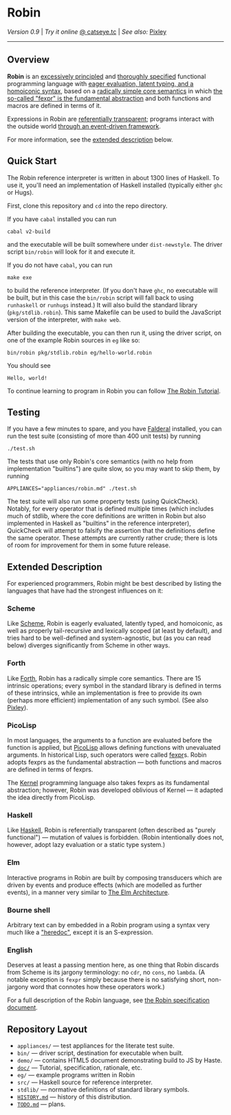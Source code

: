 Robin
=====

_Version 0.9_ | _Try it online_ [@ catseye.tc](https://catseye.tc/installation/Robin)
| _See also:_ [Pixley](https://github.com/catseye/Pixley#readme)

- - - -

Overview
--------

**Robin** is an [excessively principled](doc/Rationale.md)
and [thoroughly specified](doc/Robin.md) functional programming language with
[eager evaluation, latent typing, and a homoiconic syntax](#scheme),
based on a [radically simple core semantics](#forth) in which
[the so-called "fexpr" is the fundamental abstraction](#picolisp)
and both functions and macros are defined in terms of it.

Expressions in Robin are [referentially transparent](#haskell); programs
interact with the outside world [through an event-driven framework](#elm).

For more information, see the [extended description](#extended-description)
below.

Quick Start
-----------

The Robin reference interpreter is written in about 1300 lines of Haskell.
To use it, you'll need an implementation of Haskell installed (typically either
`ghc` or Hugs).

First, clone this repository and `cd` into the repo directory.

If you have `cabal` installed you can run

    cabal v2-build

and the executable will be built somewhere under `dist-newstyle`.  The driver
script `bin/robin` will look for it and execute it.

If you do not have `cabal`, you can run

    make exe

to build the reference interpreter.  (If you don't have `ghc`, no executable will
be built, but in this case the `bin/robin` script will fall back to using
`runhaskell` or `runhugs` instead.)  It will also build the standard library
(`pkg/stdlib.robin`).  This same Makefile can be used to build the JavaScript
version of the interpreter, with `make web`.

After building the executable, you can then run it, using the driver script, on one
of the example Robin sources in `eg` like so:

    bin/robin pkg/stdlib.robin eg/hello-world.robin

You should see

    Hello, world!

To continue learning to program in Robin you can follow
[The Robin Tutorial](doc/Tutorial.md).

Testing
-------

If you have a few minutes to spare, and you have [Falderal][] installed,
you can run the test suite (consisting of more than 400 unit tests) by running

    ./test.sh

The tests that use only Robin's core semantics (with no help from implementation
"builtins") are quite slow, so you may want to skip them, by running

    APPLIANCES="appliances/robin.md" ./test.sh

The test suite will also run some property tests (using QuickCheck).  Notably,
for every operator that is defined multiple times (which includes much of stdlib,
where the core definitions are written in Robin but also implemented in Haskell
as "builtins" in the reference interpreter), QuickCheck will attempt to falsify
the assertion that the definitions define the same operator.  These attempts are
currently rather crude; there is lots of room for improvement for them in some
future release.

Extended Description
--------------------

For experienced programmers, Robin might be best described by listing
the languages that have had the strongest influences on it:

### Scheme ###

Like [Scheme][], Robin is eagerly evaluated, latently typed, and homoiconic,
as well as properly tail-recursive and lexically scoped (at least by default),
and tries hard to be well-defined and system-agnostic, but (as you can read
below) diverges significantly from Scheme in other ways.

### Forth ###

Like [Forth][], Robin has a radically simple core semantics.  There are 15
intrinsic operations; every symbol in the standard library is defined in terms
of these intrinsics, while an implementation is free to provide its own
(perhaps more efficient) implementation of any such symbol.  (See also
[Pixley][]).

### PicoLisp ###

In most languages, the arguments to a function are evaluated before the
function is applied, but [PicoLisp][] allows defining functions with
unevaluated arguments.  In historical Lisp, such operators were called
[fexpr][]s.  Robin adopts fexprs as the fundamental abstraction — both
functions and macros are defined in terms of fexprs.

The [Kernel][] programming language also takes fexprs as its fundamental
abstraction; however, Robin was developed oblivious of Kernel — it adapted
the idea directly from PicoLisp.

### Haskell ###

Like [Haskell][], Robin is referentially transparent (often described as
"purely functional") — mutation of values is forbidden.  (Robin intentionally
does not, however, adopt lazy evaluation or a static type system.)

### Elm ###

Interactive programs in Robin are built by composing transducers which are driven
by events and produce effects (which are modelled as further events), in a
manner very similar to [The Elm Architecture][].

### Bourne shell ###

Arbitrary text can by embedded in a Robin program using a syntax
very much like a ["heredoc"](https://en.wikipedia.org/wiki/Here_document),
except it is an S-expression.

### English ###

Deserves at least a passing mention here, as one thing that Robin
discards from Scheme is its jargony terminology: no `cdr`, no `cons`,
no `lambda`.  (A notable exception is `fexpr` simply because there is no
satisfying short, non-jargony word that connotes how these operators work.)

For a full description of the Robin language, see
[the Robin specification document](doc/Robin.md).

Repository Layout
-----------------

*   `appliances/` — test appliances for the literate test suite.
*   `bin/` — driver script, destination for executable when built.
*   `demo/` — contains HTML5 document demonstrating build to JS by Haste.
*   [`doc/`](doc/README.md) — Tutorial, specification, rationale, etc.
*   `eg/` — example programs written in Robin
*   `src/` — Haskell source for reference interpreter.
*   `stdlib/` — normative definitions of standard library symbols.
*   [`HISTORY.md`](HISTORY.md) — history of this distribution.
*   [`TODO.md`](TODO.md) — plans.

[Scheme]:    http://schemers.org/
[Haskell]:   https://www.haskell.org/
[fexpr]:     https://en.wikipedia.org/wiki/Fexpr
[PicoLisp]:  http://picolisp.com/
[Kernel]:    http://web.cs.wpi.edu/~jshutt/kernel.html
[Forth]:     https://en.wikipedia.org/wiki/Forth_(programming_language)
[Pixley]:    https://catseye.tc/node/Pixley
[Elm]:       https://elm-lang.org/
[The Elm Architecture]: https://guide.elm-lang.org/architecture/
[shelf]:     https://catseye.tc/node/shelf
[Falderal]:  https://catseye.tc/node/Falderal
